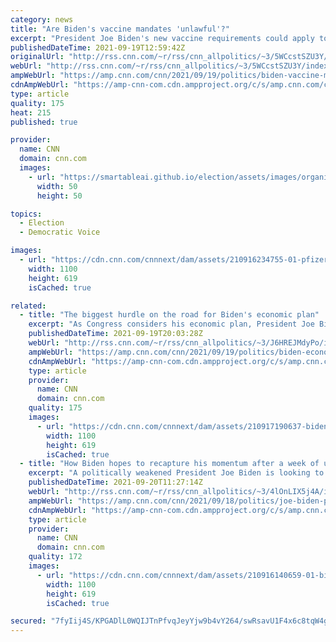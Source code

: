 ```yaml
---
category: news
title: "Are Biden's vaccine mandates 'unlawful'?"
excerpt: "President Joe Biden's new vaccine requirements could apply to as many as 100 million Americans, or almost two-thirds of the American workforce, and have spawned a predictable pushback from a handful of Republican states -- making them the latest frontier in the fight between the administration and state"
publishedDateTime: 2021-09-19T12:59:42Z
originalUrl: "http://rss.cnn.com/~r/rss/cnn_allpolitics/~3/5WCcstSZU3Y/index.html"
webUrl: "http://rss.cnn.com/~r/rss/cnn_allpolitics/~3/5WCcstSZU3Y/index.html"
ampWebUrl: "https://amp.cnn.com/cnn/2021/09/19/politics/biden-vaccine-mandate-fact-check/index.html"
cdnAmpWebUrl: "https://amp-cnn-com.cdn.ampproject.org/c/s/amp.cnn.com/cnn/2021/09/19/politics/biden-vaccine-mandate-fact-check/index.html"
type: article
quality: 175
heat: 215
published: true

provider:
  name: CNN
  domain: cnn.com
  images:
    - url: "https://smartableai.github.io/election/assets/images/organizations/cnn.com-50x50.jpg"
      width: 50
      height: 50

topics:
  - Election
  - Democratic Voice

images:
  - url: "https://cdn.cnn.com/cnnnext/dam/assets/210916234755-01-pfizer-vaccine-0914-super-tease.jpg"
    width: 1100
    height: 619
    isCached: true

related:
  - title: "The biggest hurdle on the road for Biden's economic plan"
    excerpt: "As Congress considers his economic plan, President Joe Biden faces one overarching challenge: Taking money from people who have influence and giving it to people who don't is hard.\n    \n"
    publishedDateTime: 2021-09-19T20:03:28Z
    webUrl: "http://rss.cnn.com/~r/rss/cnn_allpolitics/~3/J6HREJMdyPo/index.html"
    ampWebUrl: "https://amp.cnn.com/cnn/2021/09/19/politics/biden-economic-policies/index.html"
    cdnAmpWebUrl: "https://amp-cnn-com.cdn.ampproject.org/c/s/amp.cnn.com/cnn/2021/09/19/politics/biden-economic-policies/index.html"
    type: article
    provider:
      name: CNN
      domain: cnn.com
    quality: 175
    images:
      - url: "https://cdn.cnn.com/cnnnext/dam/assets/210917190637-biden-economy-remarks-0916-super-tease.jpg"
        width: 1100
        height: 619
        isCached: true
  - title: "How Biden hopes to recapture his momentum after a week of unexpected setbacks"
    excerpt: "A politically weakened President Joe Biden is looking to spark a turnaround with a renewed focus on his domestic agenda after a month marred by a spike in Covid-19 cases and a messy withdrawal from Afghanistan.\n    \n"
    publishedDateTime: 2021-09-20T11:27:14Z
    webUrl: "http://rss.cnn.com/~r/rss/cnn_allpolitics/~3/4lOnLIX5j4A/index.html"
    ampWebUrl: "https://amp.cnn.com/cnn/2021/09/18/politics/joe-biden-political-momentum/index.html"
    cdnAmpWebUrl: "https://amp-cnn-com.cdn.ampproject.org/c/s/amp.cnn.com/cnn/2021/09/18/politics/joe-biden-political-momentum/index.html"
    type: article
    provider:
      name: CNN
      domain: cnn.com
    quality: 172
    images:
      - url: "https://cdn.cnn.com/cnnnext/dam/assets/210916140659-01-biden-0916-super-tease.jpg"
        width: 1100
        height: 619
        isCached: true

secured: "7fyIij4S/KPGADlL0WQIJTnPfvqJeyYjw9b4vY264/swRsavU1F4x6c8tqW4gMX1OX5vMpkaNGYvAPV/ta28FBV6zuWhW6W8vecDrmV8IwKf8zCTkR2F3EGfSEnofJlC2My4gM21A+qzQKpcXs2+bvPIPueddJCIEZWrmbK4igll2vdfiY7JtkzJ44Q24huOdUkW/s7gka6nn6gWBH/uEB7/tLys/OvjvZbz9siyyT7wYYwlPkRAHVKMAgSLH2Tqxcf8+FxWlmniTJcKUYfCCgl+Nve4G0tE5UUOflxBkIekszXxC4eA6kLrj441/tLsXG9x6fbGWOOxxDZmOM4PJSRgMmP+uqpSTSWJLx4ckfs=;4XGdJGC0mHQF2dyIWnvxNw=="
---
```


